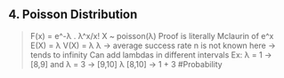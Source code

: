 ## 4. Poisson Distribution
> F(x) = e^-λ . λ^x/x! 
>  X ~ poisson(λ)
> Proof is literally Mclaurin of e^x
> E(X) = λ
> V(X) = λ
> λ -> average success rate
> n is not known here -> tends to infinity
> Can add lambdas in different intervals
Ex: λ = 1 -> [8,9] and λ = 3 -> [9,10]
λ [8,10] -> 1 + 3
#Probability 